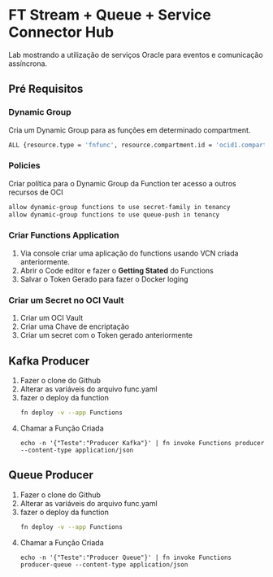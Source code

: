 # FT Stream + Queue + Service Connector Hub

Lab mostrando a utilização de serviços Oracle para eventos e comunicação assíncrona.

## Pré Requisitos

### Dynamic Group

Cria um Dynamic Group para as funções em determinado compartment.

```bash
ALL {resource.type = 'fnfunc', resource.compartment.id = 'ocid1.compartment.oc1..aaaaaaaa23______smwa'}
```

### Policies

Criar política para o Dynamic Group da Function ter acesso a outros recursos de OCI

```bash
allow dynamic-group functions to use secret-family in tenancy
allow dynamic-group functions to use queue-push in tenancy
```

### Criar Functions Application

1. Via console criar uma aplicação do functions usando VCN criada anteriormente.
2. Abrir o Code editor e fazer o **Getting Stated** do Functions
3. Salvar o Token Gerado para fazer o Docker loging

### Criar um Secret no OCI Vault

1. Criar um OCI Vault
2. Criar uma Chave de encriptação
3. Criar um secret com o Token gerado anteriormente

## Kafka Producer

1. Fazer o clone do Github
2. Alterar as variáveis do arquivo func.yaml
3. fazer o deploy da function
   ```bash
   fn deploy -v --app Functions
   ```
4. Chamar a Função Criada
   ```
   echo -n '{"Teste":"Producer Kafka"}' | fn invoke Functions producer --content-type application/json

## Queue Producer

1. Fazer o clone do Github
2. Alterar as variáveis do arquivo func.yaml
3. fazer o deploy da function
   ```bash
   fn deploy -v --app Functions
   ```
4. Chamar a Função Criada
   ```
   echo -n '{"Teste":"Producer Queue"}' | fn invoke Functions producer-queue --content-type application/json